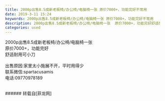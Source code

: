 ```yaml
---
title: 2000p出售8.5成新老板椅/办公椅/电脑椅一张 原价7000+，功能完好不常用
date: 2019-3-11 15:24
keywords: 2000p出售8.5成新老板椅/办公椅/电脑椅一张 原价7000+，功能完好不常用
description: 2000p出售8.5成新老板椅/办公椅/电脑椅一张  原价7000+，功能完好舒适耐用可小刀出售原因:家里太小施展不开，平时用得少联系微信:spartacusamis电话:09770978189
categories: used
---
```

<td class="t_f" id="postmessage_3202713">

2000p出售8.5成新老板椅/办公椅/电脑椅一张  <br/>
原价7000+，功能完好<br/>
舒适耐用可小刀<br/>
<br/>
出售原因:家里太小施展不开，平时用得少<br/>
联系微信:spartacusamis<br/>
电话:09770978189<br/>
<br/>
</td>
###### 转载自[菲龙网]